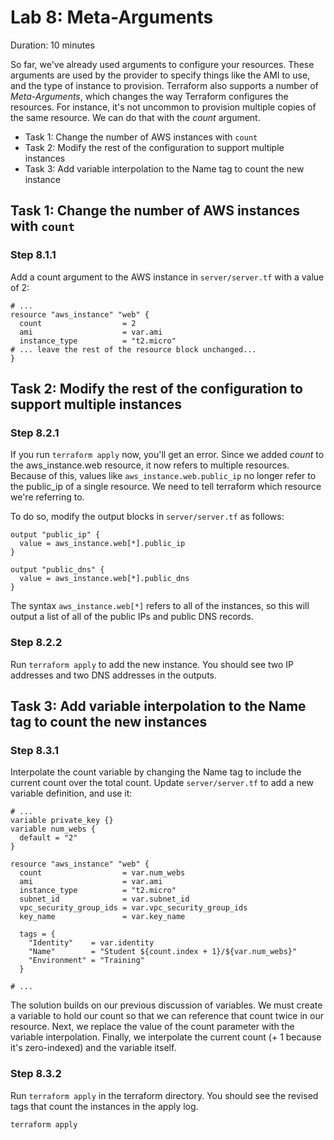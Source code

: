 # Lab 8: Meta-Arguments

Duration: 10 minutes

So far, we've already used arguments to configure your resources. These arguments are used by the provider to specify things like the AMI to use, and the type of instance to provision. Terraform also supports a number of _Meta-Arguments_, which changes the way Terraform configures the resources. For instance, it's not uncommon to provision multiple copies of the same resource. We can do that with the _count_ argument.

- Task 1: Change the number of AWS instances with `count`
- Task 2: Modify the rest of the configuration to support multiple instances
- Task 3: Add variable interpolation to the Name tag to count the new instance

## Task 1: Change the number of AWS instances with `count`

### Step 8.1.1

Add a count argument to the AWS instance in `server/server.tf` with a value of 2:

```hcl
# ...
resource "aws_instance" "web" {
  count                  = 2
  ami                    = var.ami
  instance_type          = "t2.micro"
# ... leave the rest of the resource block unchanged...
}
```

## Task 2: Modify the rest of the configuration to support multiple instances

### Step 8.2.1

If you run `terraform apply` now, you'll get an error. Since we added _count_ to the aws_instance.web resource, it now refers to multiple resources. Because of this, values like `aws_instance.web.public_ip` no longer refer to the public_ip of a single resource. We need to tell terraform which resource we're referring to.

To do so, modify the output blocks in `server/server.tf` as follows:

```
output "public_ip" {
  value = aws_instance.web[*].public_ip
}

output "public_dns" {
  value = aws_instance.web[*].public_dns
}
```

The syntax `aws_instance.web[*]` refers to all of the instances, so this will output a list of all of the public IPs and public DNS records. 

### Step 8.2.2

Run `terraform apply` to add the new instance. You should see two IP addresses and two DNS addresses in the outputs.

## Task 3: Add variable interpolation to the Name tag to count the new instances

### Step 8.3.1

Interpolate the count variable by changing the Name tag to include the current
count over the total count. Update `server/server.tf` to add a new variable
definition, and use it:

```hcl
# ...
variable private_key {}
variable num_webs {
  default = "2"
}

resource "aws_instance" "web" {
  count                  = var.num_webs
  ami                    = var.ami
  instance_type          = "t2.micro"
  subnet_id              = var.subnet_id
  vpc_security_group_ids = var.vpc_security_group_ids
  key_name               = var.key_name

  tags = {
    "Identity"    = var.identity
    "Name"        = "Student ${count.index + 1}/${var.num_webs}"
    "Environment" = "Training"
  }

# ...
```

The solution builds on our previous discussion of variables. We must create a
variable to hold our count so that we can reference that count twice in our
resource. Next, we replace the value of the count parameter with the variable
interpolation. Finally, we interpolate the current count (+ 1 because it's
zero-indexed) and the variable itself.

### Step 8.3.2

Run `terraform apply` in the terraform directory. You should see the revised tags that count the instances in the apply log.

```shell
terraform apply
```
